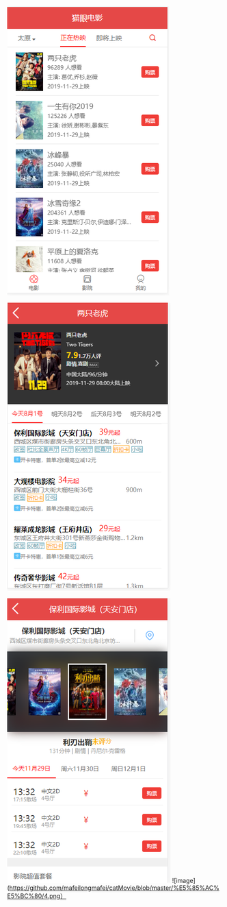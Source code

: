 
![image](https://github.com/mafeilongmafei/catMovie/blob/master/%E5%85%AC%E5%BC%80/1.png)

![image](https://github.com/mafeilongmafei/catMovie/blob/master/%E5%85%AC%E5%BC%80/2.png)

![image](https://github.com/mafeilongmafei/catMovie/blob/master/%E5%85%AC%E5%BC%80/3.png)
![image](https://github.com/mafeilongmafei/catMovie/blob/master/%E5%85%AC%E5%BC%80/4.png）


